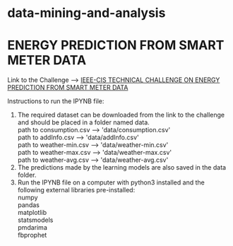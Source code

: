 # data-mining-and-analysis
# ENERGY PREDICTION FROM SMART METER DATA
Link to the Challenge --> [IEEE-CIS TECHNICAL CHALLENGE ON ENERGY PREDICTION FROM SMART METER DATA](https://ieee-dataport.org/competitions/ieee-cis-technical-challenge-energy-prediction-smart-meter-data)

Instructions to run the IPYNB file:

1. The required dataset can be downloaded from the link to the challenge and should be placed in a folder named data.<br>
	path to consumption.csv --> 'data/consumption.csv'<br>
	path to addInfo.csv     --> 'data/addInfo.csv'<br>
	path to weather-min.csv --> 'data/weather-min.csv'<br>
	path to weather-max.csv --> 'data/weather-max.csv'<br>
	path to weather-avg.csv --> 'data/weather-avg.csv'<br>
2. The predictions made by the learning models are also saved in the data folder. 
3. Run the IPYNB file on a computer with python3 installed and the following external libraries pre-installed: <br>
	numpy <br>
	pandas<br>
	matplotlib<br>
	statsmodels<br>
	pmdarima<br>
	fbprophet<br>
